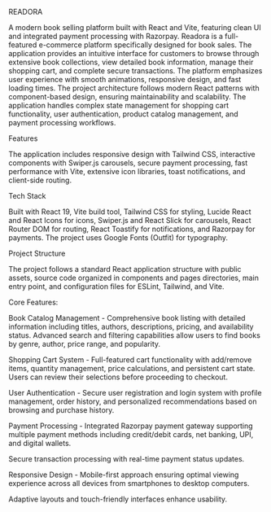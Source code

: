 READORA

A modern book selling platform built with React and Vite, featuring clean UI and integrated payment processing with Razorpay.
Readora is a full-featured e-commerce platform specifically designed for book sales. The application provides an intuitive interface for customers 
to browse through extensive book collections, view detailed book information, manage their shopping cart,
and complete secure transactions. The platform emphasizes user experience with smooth animations, responsive design, and fast loading times.
The project architecture follows modern React patterns with component-based design, ensuring maintainability and scalability. 
The application handles complex state management for shopping cart functionality, user authentication, product catalog management, and payment processing workflows.

Features

The application includes responsive design with Tailwind CSS, interactive components with Swiper.js carousels, secure payment processing, fast performance with Vite,
extensive icon libraries, toast notifications, and client-side routing.

Tech Stack

Built with React 19, Vite build tool, Tailwind CSS for styling, Lucide React and React Icons for icons, Swiper.js and React Slick for carousels,
React Router DOM for routing, React Toastify for notifications, and Razorpay for payments. The project uses Google Fonts (Outfit) for typography.

Project Structure

The project follows a standard React application structure with public assets, source code organized in components and pages directories, main entry point, 
and configuration files for ESLint, Tailwind, and Vite.

Core Features:

Book Catalog Management - Comprehensive book listing with detailed information including titles, authors, descriptions, pricing, and availability status. 
Advanced search and filtering capabilities allow users to find books by genre, author, price range, and popularity.

Shopping Cart System - Full-featured cart functionality with add/remove items, quantity management, price calculations, and persistent cart state. 
Users can review their selections before proceeding to checkout.

User Authentication - Secure user registration and login system with profile management, order history, and personalized recommendations based on browsing and purchase history.

Payment Processing - Integrated Razorpay payment gateway supporting multiple payment methods including credit/debit cards, net banking, UPI, and digital wallets.

Secure transaction processing with real-time payment status updates.

Responsive Design - Mobile-first approach ensuring optimal viewing experience across all devices from smartphones to desktop computers. 

Adaptive layouts and touch-friendly interfaces enhance usability.



